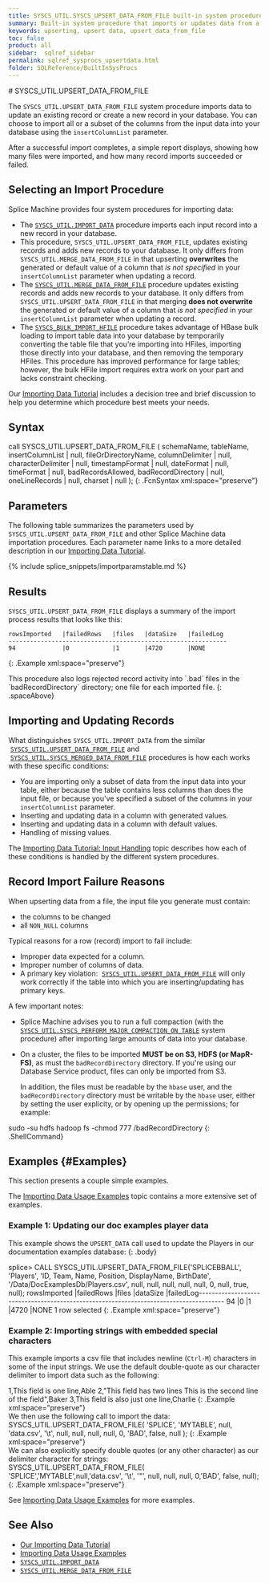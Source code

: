 ```yaml
---
title: SYSCS_UTIL.SYSCS_UPSERT_DATA_FROM_FILE built-in system procedure
summary: Built-in system procedure that imports or updates data from a file into a table.
keywords: upserting, upsert data, upsert_data_from_file
toc: false
product: all
sidebar:  sqlref_sidebar
permalink: sqlref_sysprocs_upsertdata.html
folder: SQLReference/BuiltInSysProcs
---
```

<section>
<div class="TopicContent" data-swiftype-index="true" markdown="1">
# SYSCS_UTIL.UPSERT_DATA_FROM_FILE

The `SYSCS_UTIL.UPSERT_DATA_FROM_FILE` system procedure imports data to update an existing record or create a new record in your database. You can choose to import all or a subset of the columns from the input data into your database using the `insertColumnList` parameter.


After a successful import completes, a simple report displays, showing
how many files were imported, and how many record imports succeeded or
failed.

## Selecting an Import Procedure

Splice Machine provides four system procedures for importing data:

* The [`SYSCS_UTIL.IMPORT_DATA`](sqlref_sysprocs_importdata.html) procedure imports each input record into a new record in your database.
* This procedure, `SYSCS_UTIL.UPSERT_DATA_FROM_FILE`, updates existing records and adds new records to your database.  It only differs from `SYSCS_UTIL.MERGE_DATA_FROM_FILE` in that upserting
 **overwrites** the generated or default value of a column that *is not specified* in your `insertColumnList` parameter when updating a record.
* The [`SYSCS_UTIL.MERGE_DATA_FROM_FILE`](sqlref_sysprocs_mergedata.html) procedure updates existing records and adds new records to your database. It only differs from `SYSCS_UTIL.UPSERT_DATA_FROM_FILE` in that merging **does not
overwrite** the generated or default value of a column that *is not specified* in your `insertColumnList` parameter when updating a record.
* The [`SYSCS_BULK_IMPORT_HFILE`](sqlref_sysprocs_importhfile.html) procedure takes advantage of HBase bulk loading to import table data into your database by temporarily converting the table file that you’re importing into HFiles, importing those directly into your database, and then removing the temporary HFiles. This procedure has improved performance for large tables; however, the bulk HFile import requires extra work on your part and lacks constraint checking.

Our [Importing Data Tutorial](tutorials_ingest_importoverview.html) includes a decision tree and brief discussion to help you determine which procedure best meets your needs.

## Syntax

<div class="fcnWrapperWide" markdown="1">
    call SYSCS_UTIL.UPSERT_DATA_FROM_FILE (
                   schemaName,
                   tableName,
                   insertColumnList | null,
                   fileOrDirectoryName,
                   columnDelimiter | null,
                   characterDelimiter | null,
                   timestampFormat | null,
                   dateFormat | null,
                   timeFormat | null,
                   badRecordsAllowed,
                   badRecordDirectory | null,
                   oneLineRecords | null,
                   charset | null
    );
{: .FcnSyntax xml:space="preserve"}

</div>

## Parameters

The following table summarizes the parameters used by `SYSCS_UTIL.UPSERT_DATA_FROM_FILE` and other Splice Machine data importation procedures. Each parameter name links to a more detailed description in our [Importing Data Tutorial](tutorials_ingest_importparams.html).

{% include splice_snippets/importparamstable.md %}

## Results

`SYSCS_UTIL.UPSERT_DATA_FROM_FILE` displays a summary of the import
process results that looks like this:

<div class="preWrapperWide" markdown="1">

    rowsImported   |failedRows   |files   |dataSize   |failedLog
    -------------------------------------------------------------
    94             |0            |1       |4720       |NONE
{: .Example xml:space="preserve"}

</div>
This procedure also logs rejected record activity into `.bad` files in
the `badRecordDirectory` directory; one file for each imported file.
{: .spaceAbove}

## Importing and Updating Records

What distinguishes `SYSCS_UTIL.IMPORT_DATA` from the similar
 &nbsp;[`SYSCS_UTIL.UPSERT_DATA_FROM_FILE`](sqlref_sysprocs_upsertdata.html) and
  &nbsp;[`SYSCS_UTIL.SYSCS_MERGED_DATA_FROM_FILE`](sqlref_sysprocs_mergedata.html) procedures is how each works with
   these specific conditions:

* You are importing only a subset of data from the input data into your table, either because the table contains less columns than does the input file, or because you've specified a subset of the columns in your `insertColumnList` parameter.
* Inserting and updating data in a column with generated values.
* Inserting and updating data in a column with default values.
* Handling of missing values.

The [Importing Data Tutorial: Input Handling](tutorials_ingest_importinput.html) topic describes how each of these conditions is handled by the different system procedures.

## Record Import Failure Reasons

When upserting data from a file, the input file you generate must
contain:

* the columns to be changed
* all `NON_NULL` columns

Typical reasons for a row (record) import to fail include:

* Improper data expected for a column.
* Improper number of columns of data.
* A primary key violation:&nbsp; [`SYSCS_UTIL.UPSERT_DATA_FROM_FILE`](#) will
  only work correctly if the table into which you are inserting/updating
  has primary keys.

A few important notes:

* Splice Machine advises you to run a full compaction (with the  [`SYSCS_UTIL.SYSCS_PERFORM_MAJOR_COMPACTION_ON_TABLE`](sqlref_sysprocs_compacttable.html) system procedure) after importing large amounts of data into your database.

* On a cluster, the files to be imported **MUST be on S3, HDFS (or
MapR-FS)**, as must the `badRecordDirectory` directory. If you're using
our Database Service product, files can only be imported from S3.

  In addition, the files must be readable by the `hbase` user, and the
`badRecordDirectory` directory must be writable by the `hbase` user,
either by setting the user explicity, or by opening up the permissions;
for example:

<div class="preWrapper" markdown="1">
        sudo -su hdfs hadoop fs -chmod 777 /badRecordDirectory
{: .ShellCommand}
</div>

## Examples   {#Examples}

This section presents a couple simple examples.

The [Importing Data Usage Examples](tutorials_ingest_importexamples1.html) topic contains a more extensive set of examples.

### Example 1: Updating our doc examples player data

This example shows the `UPSERT_DATA` call used to update the Players in our documentation examples database:
{: .body}

<div class="preWrapperWide" markdown="1">
    splice> CALL SYSCS_UTIL.UPSERT_DATA_FROM_FILE('SPLICEBBALL', 'Players',
        'ID, Team, Name, Position, DisplayName, BirthDate',
        '/Data/DocExamplesDb/Players.csv',
        null, null, null, null, null, 0, null, true, null);
    rowsImported        |failedRows          |files      |dataSize            |failedLog--------------------------------------------------------------------------------------
    94                  |0                   |1          |4720                |NONE
    1 row selected
{: .Example xml:space="preserve"}

</div>

### Example 2: Importing strings with embedded special characters

This example imports a csv file that includes newline (`Ctrl-M`)
characters in some of the input strings. We use the default double-quote
as our character delimiter to import data such as the following:

<div class="preWrapperWide" markdown="1">
    1,This field is one line,Able
    2,"This field has two lines
    This is the second line of the field",Baker
    3,This field is also just one line,Charlie
{: .Example xml:space="preserve"}

</div>
We then use the following call to import the data:

<div class="preWrapperWide" markdown="1">
    SYSCS_UTIL.UPSERT_DATA_FROM_FILE( 'SPLICE', 'MYTABLE', null, 'data.csv',
                                      '\t', null, null, null, null, 0, 'BAD', false, null );
{: .Example xml:space="preserve"}

</div>
We can also explicitly specify double quotes (or any other character) as
our delimiter character for strings:

<div class="preWrapperWide" markdown="1">
    SYSCS_UTIL.UPSERT_DATA_FROM_FILE( 'SPLICE','MYTABLE',null,'data.csv',
                                      '\t', '"', null, null, null, 0,'BAD', false, null);
{: .Example xml:space="preserve"}

</div>

See [Importing Data Usage Examples](tutorials_ingest_importexamples1.html) for more examples.

## See Also

* [Our Importing Data Tutorial](tutorials_ingest_importoverview.html)
* [Importing Data Usage Examples](tutorials_ingest_importexamples1.html)
* [`SYSCS_UTIL.IMPORT_DATA`](sqlref_sysprocs_importdata.html)
* [`SYSCS_UTIL.MERGE_DATA_FROM_FILE`](sqlref_sysprocs_importdata.html)

</div>
</section>
